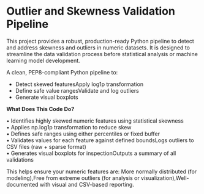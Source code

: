 <b><H1>Outlier and Skewness Validation Pipeline</H1></b>

This project provides a robust, production-ready Python pipeline to detect and address skewness and outliers in numeric datasets.
It is designed to streamline the data validation process before statistical analysis or machine learning model development.

A clean, PEP8-compliant Python pipeline to:
- Detect skewed featuresApply log1p transformation
- Define safe value rangesValidate and log outliers
- Generate visual boxplots

**What Does This Code Do?**

• Identifies highly skewed numeric features using statistical skewness <br>
• Applies np.log1p transformation to reduce skew <br>
• Defines safe ranges using either percentiles or fixed buffer <br>
• Validates values for each feature against defined boundsLogs outliers to CSV files (raw + sparse format) <br>
• Generates visual boxplots for inspectionOutputs a summary of all validations <br>

This helps ensure your numeric features are: More normally distributed (for modeling),Free from extreme outliers (for analysis or visualization),Well-documented with visual and CSV-based reporting.
